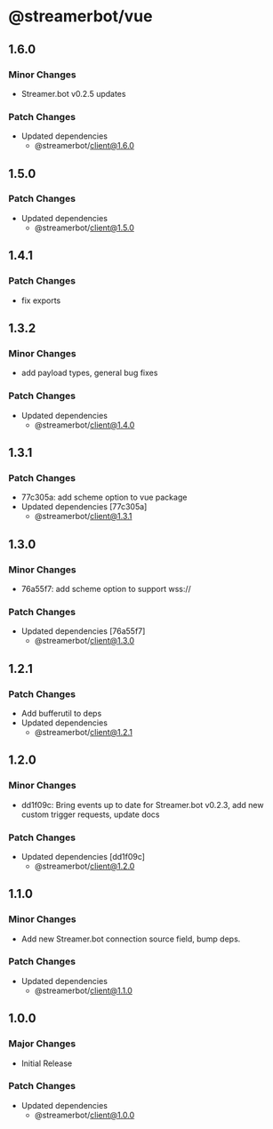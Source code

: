 # @streamerbot/vue

## 1.6.0

### Minor Changes

- Streamer.bot v0.2.5 updates

### Patch Changes

- Updated dependencies
  - @streamerbot/client@1.6.0

## 1.5.0

### Patch Changes

- Updated dependencies
  - @streamerbot/client@1.5.0

## 1.4.1

### Patch Changes

- fix exports

## 1.3.2

### Minor Changes

- add payload types, general bug fixes

### Patch Changes

- Updated dependencies
  - @streamerbot/client@1.4.0

## 1.3.1

### Patch Changes

- 77c305a: add scheme option to vue package
- Updated dependencies [77c305a]
  - @streamerbot/client@1.3.1

## 1.3.0

### Minor Changes

- 76a55f7: add scheme option to support wss://

### Patch Changes

- Updated dependencies [76a55f7]
  - @streamerbot/client@1.3.0

## 1.2.1

### Patch Changes

- Add bufferutil to deps
- Updated dependencies
  - @streamerbot/client@1.2.1

## 1.2.0

### Minor Changes

- dd1f09c: Bring events up to date for Streamer.bot v0.2.3, add new custom trigger requests, update docs

### Patch Changes

- Updated dependencies [dd1f09c]
  - @streamerbot/client@1.2.0

## 1.1.0

### Minor Changes

- Add new Streamer.bot connection source field, bump deps.

### Patch Changes

- Updated dependencies
  - @streamerbot/client@1.1.0

## 1.0.0

### Major Changes

- Initial Release

### Patch Changes

- Updated dependencies
  - @streamerbot/client@1.0.0
